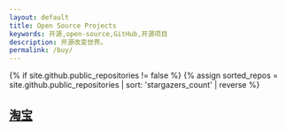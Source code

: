 ```yaml
---
layout: default
title: Open Source Projects
keywords: 开源,open-source,GitHub,开源项目
description: 开源改变世界。
permalink: /buy/
---
```

{% if site.github.public_repositories != false %} {% assign sorted_repos = site.github.public_repositories | sort: 'stargazers_count' | reverse %}

## [淘宝]()
